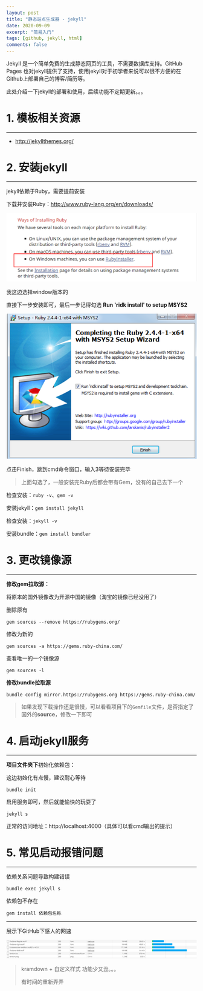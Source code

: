 ```yaml
---
layout: post
title: "静态站点生成器 - jekyll"
date: 2020-09-09
excerpt: "简易入门"
tags: [github, jekyll, html]
comments: false
---
```






Jekyll 是一个简单免费的生成静态网页的工具，不需要数据库支持。GitHub Pages 也对jekyll提供了支持，使用jekyll对于初学者来说可以很不方便的在Github上部署自己的博客/简历等。

此处介绍一下jekyll的部署和使用，后续功能不定期更新。。。



# 1. 模板相关资源

---

- http://jekyllthemes.org/





# 2. 安装jekyll

---

jekyll依赖于Ruby，需要提前安装

下载并安装Ruby：http://www.ruby-lang.org/en/downloads/

![download RubyInstaller](../pic/2020/09/09/001.png)

我这边选择window版本的



直接下一步安装即可，最后一步记得勾选 **Run 'ridk install' to setup MSYS2**

![install ruby](../pic/2020/09/09/002.png)



点击Finish，跳到cmd命令窗口，输入3等待安装完毕



> 上面勾选了，一般安装完Ruby后都会带有Gem，没有的自己去下一个


检查安装：`ruby -v`、`gem -v`



安装jekyll：`gem install jekyll`

检查安装：`jekyll -v`



安装bundle：`gem install bundler`



# 3. 更改镜像源

---

**修改gem拉取源：**

将原本的国外镜像改为开源中国的镜像（淘宝的镜像已经没用了）



删除原有

```shell
gem sources --remove https://rubygems.org/
```

修改为新的

```shell
gem sources -a https://gems.ruby-china.com/
```

查看唯一的一个镜像源

```shell
gem sources -l
```



**修改bundle拉取源**

```shell
bundle config mirror.https://rubygems.org https://gems.ruby-china.com/
```



> 如果发现下载操作还是很慢，可以看看项目下的`Gemfile`文件，是否指定了国外的**source**，修改一下即可





# 4. 启动jekyll服务

---

**项目文件夹下**初始化依赖包：

这边初始化有点慢，建议耐心等待

```shell
bundle init
```

启用服务即可，然后就能愉快的玩耍了

```shell
jekyll s
```

正常的访问地址：http://localhost:4000（具体可以看cmd输出的提示）





# 5. 常见启动报错问题

---


依赖关系问题导致构建错误

```shell
bundle exec jekyll s
```



依赖包不存在

```shell
gem install 依赖包名称
```







---



展示下GitHub下感人的网速

![slow outer internet](../pic/2020/09/09/010.png)



> kramdown + 自定义样式 功能少又丑。。。
>
> 有时间的重新弄弄







